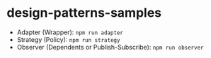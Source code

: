 # design-patterns-samples
- Adapter (Wrapper): `npm run adapter`
- Strategy (Policy): `npm run strategy`
- Observer (Dependents or Publish-Subscribe): `npm run observer`
